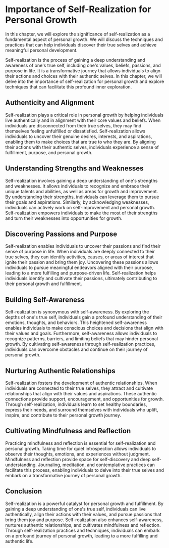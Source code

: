 # Importance of Self-Realization for Personal Growth

In this chapter, we will explore the significance of self-realization as a fundamental aspect of personal growth. We will discuss the techniques and practices that can help individuals discover their true selves and achieve meaningful personal development.

Self-realization is the process of gaining a deep understanding and awareness of one's true self, including one's values, beliefs, passions, and purpose in life. It is a transformative journey that allows individuals to align their actions and choices with their authentic selves. In this chapter, we will delve into the importance of self-realization for personal growth and explore techniques that can facilitate this profound inner exploration.

## Authenticity and Alignment

Self-realization plays a critical role in personal growth by helping individuals live authentically and in alignment with their core values and beliefs. When individuals are disconnected from their true selves, they may find themselves feeling unfulfilled or dissatisfied. Self-realization allows individuals to uncover their genuine desires, interests, and aspirations, enabling them to make choices that are true to who they are. By aligning their actions with their authentic selves, individuals experience a sense of fulfillment, purpose, and personal growth.

## Understanding Strengths and Weaknesses

Self-realization involves gaining a deep understanding of one's strengths and weaknesses. It allows individuals to recognize and embrace their unique talents and abilities, as well as areas for growth and improvement. By understanding their strengths, individuals can leverage them to pursue their goals and aspirations. Similarly, by acknowledging weaknesses, individuals can actively work on self-improvement and personal growth. Self-realization empowers individuals to make the most of their strengths and turn their weaknesses into opportunities for growth.

## Discovering Passions and Purpose

Self-realization enables individuals to uncover their passions and find their sense of purpose in life. When individuals are deeply connected to their true selves, they can identify activities, causes, or areas of interest that ignite their passion and bring them joy. Uncovering these passions allows individuals to pursue meaningful endeavors aligned with their purpose, leading to a more fulfilling and purpose-driven life. Self-realization helps individuals identify and cultivate their passions, ultimately contributing to their personal growth and fulfillment.

## Building Self-Awareness

Self-realization is synonymous with self-awareness. By exploring the depths of one's true self, individuals gain a profound understanding of their emotions, thoughts, and behaviors. This heightened self-awareness enables individuals to make conscious choices and decisions that align with their values and goals. Furthermore, self-awareness allows individuals to recognize patterns, barriers, and limiting beliefs that may hinder personal growth. By cultivating self-awareness through self-realization practices, individuals can overcome obstacles and continue on their journey of personal growth.

## Nurturing Authentic Relationships

Self-realization fosters the development of authentic relationships. When individuals are connected to their true selves, they attract and cultivate relationships that align with their values and aspirations. These authentic connections provide support, encouragement, and opportunities for growth. Through self-realization, individuals learn to set healthy boundaries, express their needs, and surround themselves with individuals who uplift, inspire, and contribute to their personal growth journey.

## Cultivating Mindfulness and Reflection

Practicing mindfulness and reflection is essential for self-realization and personal growth. Taking time for quiet introspection allows individuals to observe their thoughts, emotions, and experiences without judgment. Mindfulness and reflection provide space for self-discovery and deep self-understanding. Journaling, meditation, and contemplative practices can facilitate this process, enabling individuals to delve into their true selves and embark on a transformative journey of personal growth.

## Conclusion

Self-realization is a powerful catalyst for personal growth and fulfillment. By gaining a deep understanding of one's true self, individuals can live authentically, align their actions with their values, and pursue passions that bring them joy and purpose. Self-realization also enhances self-awareness, nurtures authentic relationships, and cultivates mindfulness and reflection. Through self-realization practices and techniques, individuals can embark on a profound journey of personal growth, leading to a more fulfilling and authentic life.
